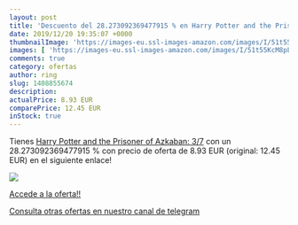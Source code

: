 ```yaml
---
layout: post
title: 'Descuento del 28.273092369477915 % en Harry Potter and the Prisoner of Azkaban'
date: 2019/12/20 19:35:07 +0000
thumbnailImage: 'https://images-eu.ssl-images-amazon.com/images/I/51t55KcM8pL._SL200_.jpg'
images: [ 'https://images-eu.ssl-images-amazon.com/images/I/51t55KcM8pL._SL200_.jpg' ]
comments: true
category: ofertas
author: ring
slug: 1408855674
description:
actualPrice: 8.93 EUR
comparePrice: 12.45 EUR
inStock: true
---
```


Tienes [Harry Potter and the Prisoner of Azkaban: 3/7](https://www.amazon.com/dp/1408855674/?tag=redken08-20) con un 28.273092369477915 % con precio de oferta de 8.93 EUR (original: 12.45 EUR) en el siguiente enlace!

[![](https://images-eu.ssl-images-amazon.com/images/I/51t55KcM8pL._SL200_.jpg)](https://www.amazon.com/dp/1408855674/?tag=redken08-20)

[Accede a la oferta!!](https://www.amazon.com/dp/1408855674/?tag=redken08-20)

[Consulta otras ofertas en nuestro canal de telegram](https://t.me/s/ofertas25)
